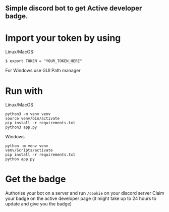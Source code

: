 ## Simple discord bot to get Active developer badge.

# Import your token by using

Linux/MacOS:
```
$ export TOKEN = "YOUR_TOKEN_HERE"
```

For Windows use GUI Path manager

# Run with
Linux/MacOS
```
python3 -m venv venv
source venv/bin/activate
pip install -r requirements.txt
python3 app.py
```

Windows
```
python -m venv venv
venv/Scripts/activate
pip install -r requirements.txt
python app.py
```

# Get the badge
Authorise your bot on a server and run ```/cookie``` on your discord server
Claim your badge on the active developer page (it might take up to 24 hours to update and give you the badge)
